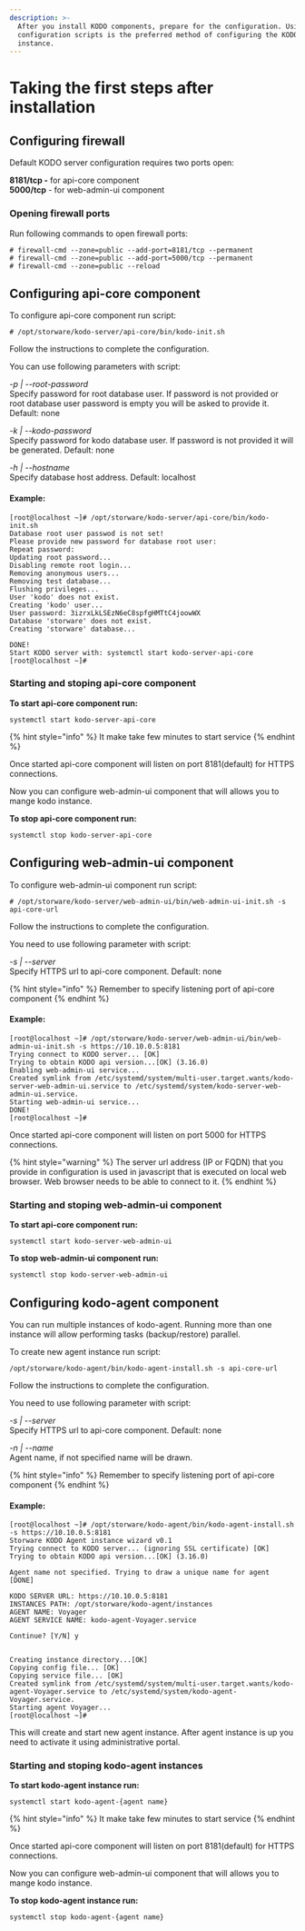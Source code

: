 ```yaml
---
description: >-
  After you install KODO components, prepare for the configuration. Using the
  configuration scripts is the preferred method of configuring the KODO server
  instance.
---
```


# Taking the first steps after installation

## Configuring firewall

Default KODO server configuration requires two ports open:

**8181/tcp -** for api-core component  
**5000/tcp** - for web-admin-ui component

### Opening firewall ports

Run following commands to open firewall ports:

```text
# firewall-cmd --zone=public --add-port=8181/tcp --permanent
# firewall-cmd --zone=public --add-port=5000/tcp --permanent
# firewall-cmd --zone=public --reload
```

## Configuring api-core component

To configure api-core component run script:

```text
# /opt/storware/kodo-server/api-core/bin/kodo-init.sh
```

Follow the instructions to complete the configuration.

You can use following parameters with script:

_-p \| --root-password_  
Specify password for root database user. If password is not provided or root database user password is empty you will be asked to provide it. Default: none

_-k \| --kodo-password_  
Specify password for kodo database user. If password is not provided it will be generated. Default: none

_-h \| --hostname_  
Specify database host address. Default: localhost

#### Example:

```text
[root@localhost ~]# /opt/storware/kodo-server/api-core/bin/kodo-init.sh 
Database root user passwod is not set!
Please provide new password for database root user: 
Repeat password: 
Updating root password...
Disabling remote root login...
Removing anonymous users...
Removing test database...
Flushing privileges...
User 'kodo' does not exist.
Creating 'kodo' user...
User password: 3izrxLkLSEzN6eC8spfgHMTtC4joowWX
Database 'storware' does not exist.
Creating 'storware' database...

DONE!
Start KODO server with: systemctl start kodo-server-api-core
[root@localhost ~]#
```

### Starting and stoping api-core component

**To start api-core component run:**

```text
systemctl start kodo-server-api-core
```

{% hint style="info" %}
It make take few minutes to start service
{% endhint %}

Once started api-core component will listen on port 8181\(default\) for HTTPS connections.

Now you can configure web-admin-ui component that will allows you to mange kodo instance.

**To stop api-core component run:**

```text
systemctl stop kodo-server-api-core
```

## Configuring web-admin-ui component

To configure web-admin-ui component run script:

```text
# /opt/storware/kodo-server/web-admin-ui/bin/web-admin-ui-init.sh -s api-core-url
```

Follow the instructions to complete the configuration.

You need to use following parameter with script:

_-s \| --server_  
Specify HTTPS url to api-core component. Default: none

{% hint style="info" %}
Remember to specify listening port of api-core component
{% endhint %}

#### Example:

```text
[root@localhost ~]# /opt/storware/kodo-server/web-admin-ui/bin/web-admin-ui-init.sh -s https://10.10.0.5:8181
Trying connect to KODO server... [OK]
Trying to obtain KODO api version...[OK] (3.16.0)
Enabling web-admin-ui service...
Created symlink from /etc/systemd/system/multi-user.target.wants/kodo-server-web-admin-ui.service to /etc/systemd/system/kodo-server-web-admin-ui.service.
Starting web-admin-ui service...
DONE!
[root@localhost ~]#
```

Once started api-core component will listen on port 5000 for HTTPS connections.

{% hint style="warning" %}
The server url address \(IP or FQDN\) that you provide in configuration is used in javascript that is executed on local web browser. Web browser needs to be able to connect to it.
{% endhint %}

### Starting and stoping web-admin-ui component

**To start api-core component run:**

```text
systemctl start kodo-server-web-admin-ui
```

**To stop web-admin-ui component run:**

```text
systemctl stop kodo-server-web-admin-ui
```

## Configuring kodo-agent component

You can run multiple instances of kodo-agent. Running more than one instance will allow performing tasks \(backup/restore\) parallel.

To create new agent instance run script:

```text
/opt/storware/kodo-agent/bin/kodo-agent-install.sh -s api-core-url
```

Follow the instructions to complete the configuration.

You need to use following parameter with script:

_-s \| --server_  
Specify HTTPS url to api-core component. Default: none

_-n \| --name_  
Agent name, if not specified name will be drawn.

{% hint style="info" %}
Remember to specify listening port of api-core component
{% endhint %}

#### **Example:**

```text
[root@localhost ~]# /opt/storware/kodo-agent/bin/kodo-agent-install.sh -s https://10.10.0.5:8181
Storware KODO Agent instance wizard v0.1
Trying connect to KODO server... (ignoring SSL certificate) [OK]
Trying to obtain KODO api version...[OK] (3.16.0)

Agent name not specified. Trying to draw a unique name for agent [DONE]

KODO SERVER URL: https://10.10.0.5:8181
INSTANCES PATH: /opt/storware/kodo-agent/instances
AGENT NAME: Voyager
AGENT SERVICE NAME: kodo-agent-Voyager.service

Continue? [Y/N] y


Creating instance directory...[OK]
Copying config file... [OK]
Copying service file... [OK]
Created symlink from /etc/systemd/system/multi-user.target.wants/kodo-agent-Voyager.service to /etc/systemd/system/kodo-agent-Voyager.service.
Starting agent Voyager...
[root@localhost ~]#
```

This will create and start new agent instance. After agent instance is up you need to activate it using administrative portal.

### Starting and stoping kodo-agent instances

**To start kodo-agent instance run:**

```text
systemctl start kodo-agent-{agent name}
```

{% hint style="info" %}
It make take few minutes to start service
{% endhint %}

Once started api-core component will listen on port 8181\(default\) for HTTPS connections.

Now you can configure web-admin-ui component that will allows you to mange kodo instance.

**To stop kodo-agent instance run:**

```text
systemctl stop kodo-agent-{agent name}
```

